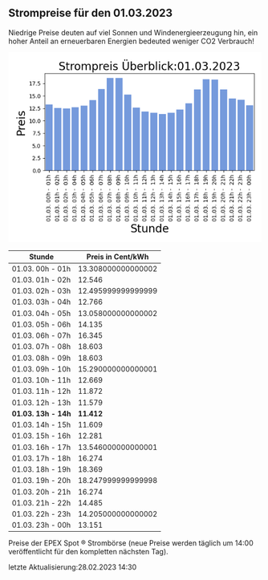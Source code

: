 
## Strompreise für den 01.03.2023

Niedrige Preise deuten auf viel Sonnen und Windenergieerzeugung hin, ein hoher Anteil an erneuerbaren Energien bedeuted weniger CO2 Verbrauch!

![Strompreis übersicht](imgs/strompreis_uebersicht.png)

| Stunde | Preis in Cent/kWh |
|---|---|
| 01.03. 00h -  01h | 13.308000000000002 | 
| 01.03. 01h -  02h | 12.546 | 
| 01.03. 02h -  03h | 12.495999999999999 | 
| 01.03. 03h -  04h | 12.766 | 
| 01.03. 04h -  05h | 13.058000000000002 | 
| 01.03. 05h -  06h | 14.135 | 
| 01.03. 06h -  07h | 16.345 | 
| 01.03. 07h -  08h | 18.603 | 
| 01.03. 08h -  09h | 18.603 | 
| 01.03. 09h -  10h | 15.290000000000001 | 
| 01.03. 10h -  11h | 12.669 | 
| 01.03. 11h -  12h | 11.872 | 
| 01.03. 12h -  13h | 11.579 | 
| **01.03. 13h -  14h** | **11.412** | 
| 01.03. 14h -  15h | 11.609 | 
| 01.03. 15h -  16h | 12.281 | 
| 01.03. 16h -  17h | 13.546000000000001 | 
| 01.03. 17h -  18h | 16.274 | 
| 01.03. 18h -  19h | 18.369 | 
| 01.03. 19h -  20h | 18.247999999999998 | 
| 01.03. 20h -  21h | 16.274 | 
| 01.03. 21h -  22h | 14.485 | 
| 01.03. 22h -  23h | 14.205000000000002 | 
| 01.03. 23h -  00h | 13.151 | 

Preise der EPEX Spot ® Strombörse (neue Preise werden täglich um 14:00 veröffentlicht für den kompletten nächsten Tag).

letzte Aktualisierung:28.02.2023 14:30